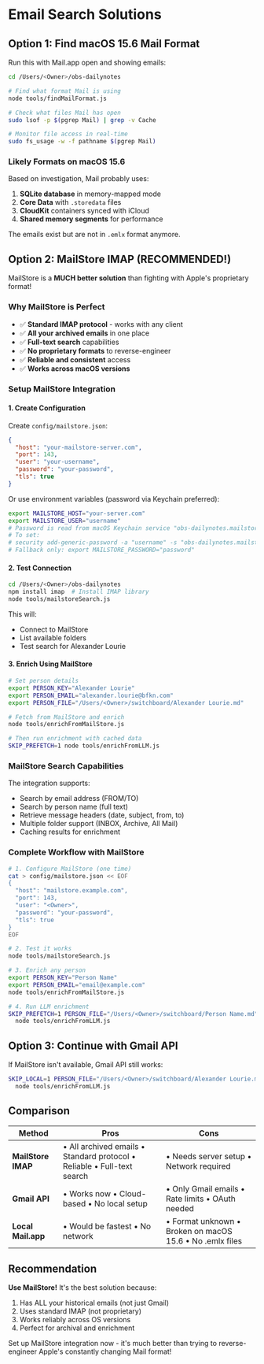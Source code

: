 # Email Search Solutions

## Option 1: Find macOS 15.6 Mail Format

Run this with Mail.app open and showing emails:

```bash
cd /Users/<Owner>/obs-dailynotes

# Find what format Mail is using
node tools/findMailFormat.js

# Check what files Mail has open
sudo lsof -p $(pgrep Mail) | grep -v Cache

# Monitor file access in real-time
sudo fs_usage -w -f pathname $(pgrep Mail)
```

### Likely Formats on macOS 15.6

Based on investigation, Mail probably uses:
1. **SQLite database** in memory-mapped mode
2. **Core Data** with `.storedata` files
3. **CloudKit** containers synced with iCloud
4. **Shared memory segments** for performance

The emails exist but are not in `.emlx` format anymore.

## Option 2: MailStore IMAP (RECOMMENDED!)

MailStore is a **MUCH better solution** than fighting with Apple's proprietary format!

### Why MailStore is Perfect

- ✅ **Standard IMAP protocol** - works with any client
- ✅ **All your archived emails** in one place
- ✅ **Full-text search** capabilities
- ✅ **No proprietary formats** to reverse-engineer
- ✅ **Reliable and consistent** access
- ✅ **Works across macOS versions**

### Setup MailStore Integration

#### 1. Create Configuration

Create `config/mailstore.json`:

```json
{
  "host": "your-mailstore-server.com",
  "port": 143,
  "user": "your-username",
  "password": "your-password",
  "tls": true
}
```

Or use environment variables (password via Keychain preferred):

```bash
export MAILSTORE_HOST="your-server.com"
export MAILSTORE_USER="username"
# Password is read from macOS Keychain service "obs-dailynotes.mailstore".
# To set:
# security add-generic-password -a "username" -s "obs-dailynotes.mailstore" -w "<password>" -U
# Fallback only: export MAILSTORE_PASSWORD="password"
```

#### 2. Test Connection

```bash
cd /Users/<Owner>/obs-dailynotes
npm install imap  # Install IMAP library
node tools/mailstoreSearch.js
```

This will:
- Connect to MailStore
- List available folders
- Test search for Alexander Lourie

#### 3. Enrich Using MailStore

```bash
# Set person details
export PERSON_KEY="Alexander Lourie"
export PERSON_EMAIL="alexander.lourie@bfkn.com"
export PERSON_FILE="/Users/<Owner>/switchboard/Alexander Lourie.md"

# Fetch from MailStore and enrich
node tools/enrichFromMailStore.js

# Then run enrichment with cached data
SKIP_PREFETCH=1 node tools/enrichFromLLM.js
```

### MailStore Search Capabilities

The integration supports:
- Search by email address (FROM/TO)
- Search by person name (full text)
- Retrieve message headers (date, subject, from, to)
- Multiple folder support (INBOX, Archive, All Mail)
- Caching results for enrichment

### Complete Workflow with MailStore

```bash
# 1. Configure MailStore (one time)
cat > config/mailstore.json << EOF
{
  "host": "mailstore.example.com",
  "port": 143,
  "user": "<Owner>",
  "password": "your-password",
  "tls": true
}
EOF

# 2. Test it works
node tools/mailstoreSearch.js

# 3. Enrich any person
export PERSON_KEY="Person Name"
export PERSON_EMAIL="email@example.com"
node tools/enrichFromMailStore.js

# 4. Run LLM enrichment
SKIP_PREFETCH=1 PERSON_FILE="/Users/<Owner>/switchboard/Person Name.md" \
  node tools/enrichFromLLM.js
```

## Option 3: Continue with Gmail API

If MailStore isn't available, Gmail API still works:

```bash
SKIP_LOCAL=1 PERSON_FILE="/Users/<Owner>/switchboard/Alexander Lourie.md" \
  node tools/enrichFromLLM.js
```

## Comparison

| Method | Pros | Cons |
|--------|------|------|
| **MailStore IMAP** | • All archived emails • Standard protocol • Reliable • Full-text search | • Needs server setup • Network required |
| **Gmail API** | • Works now • Cloud-based • No local setup | • Only Gmail emails • Rate limits • OAuth needed |
| **Local Mail.app** | • Would be fastest • No network | • Format unknown • Broken on macOS 15.6 • No .emlx files |

## Recommendation

**Use MailStore!** It's the best solution because:
1. Has ALL your historical emails (not just Gmail)
2. Uses standard IMAP (not proprietary)
3. Works reliably across OS versions
4. Perfect for archival and enrichment

Set up MailStore integration now - it's much better than trying to reverse-engineer Apple's constantly changing Mail format!

